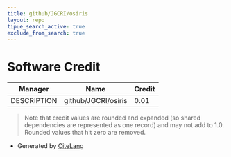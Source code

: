 ```yaml
---
title: github/JGCRI/osiris
layout: repo
tipue_search_active: true
exclude_from_search: true
---
```

# Software Credit

|Manager|Name|Credit|
|-------|----|------|
|DESCRIPTION|github/JGCRI/osiris|0.01|


> Note that credit values are rounded and expanded (so shared dependencies are represented as one record) and may not add to 1.0. Rounded values that hit zero are removed.


- Generated by [CiteLang](https://github.com/vsoch/citelang)
